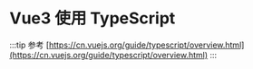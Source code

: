 # Vue3 使用 TypeScript

:::tip 参考
[https://cn.vuejs.org/guide/typescript/overview.html](https://cn.vuejs.org/guide/typescript/overview.html)
:::
